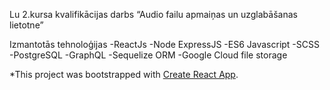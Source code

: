 Lu 2.kursa kvalifikācijas darbs
“Audio failu apmaiņas un uzglabāšanas lietotne”

Izmantotās tehnoloģijas
  -ReactJs
  -Node ExpressJS
  -ES6 Javascript
  -SCSS
  -PostgreSQL
  -GraphQL
  -Sequelize ORM
  -Google Cloud file storage

*This project was bootstrapped with [Create React App](https://github.com/facebook/create-react-app).
